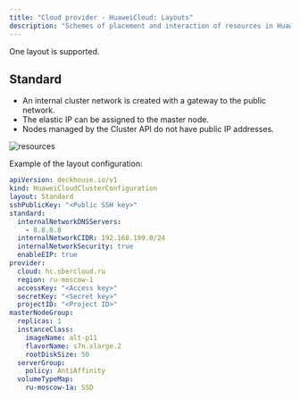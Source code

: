 ```yaml
---
title: "Cloud provider - HuaweiCloud: Layouts"
description: "Schemes of placement and interaction of resources in HuaweiCloud when working with the Deckhouse cloud provider."
---
```


One layout is supported.

## Standard

* An internal cluster network is created with a gateway to the public network.
* The elastic IP can be assigned to the master node.
* Nodes managed by the Cluster API do not have public IP addresses.

![resources](https://docs.google.com/drawings/d/e/2PACX-1vSUznz9tfsUtLqC7r2nHHndLdbTYN5LIwFnP68-pxZY1wZaIrG6Mxj0kvyIZV-jKDDidp8sfB0UMTdz/pub?w=812&h=655)
<!--- Source: https://docs.google.com/drawings/d/1sB_V7NhDiit8Gok2pq_8syQknCdC4GicpG3L2YF5QIU/edit --->

Example of the layout configuration:

```yaml
apiVersion: deckhouse.io/v1
kind: HuaweiCloudClusterConfiguration
layout: Standard
sshPublicKey: "<Public SSH key>"
standard:
  internalNetworkDNSServers:
    - 8.8.8.8
  internalNetworkCIDR: 192.168.199.0/24
  internalNetworkSecurity: true
  enableEIP: true
provider:
  cloud: hc.sbercloud.ru
  region: ru-moscow-1
  accessKey: "<Access key>"
  secretKey: "<Secret key>"
  projectID: "<Project ID>"
masterNodeGroup:
  replicas: 1
  instanceClass:
    imageName: alt-p11
    flavorName: s7n.xlarge.2
    rootDiskSize: 50
  serverGroup:
    policy: AntiAffinity
  volumeTypeMap:
    ru-moscow-1a: SSD
```
